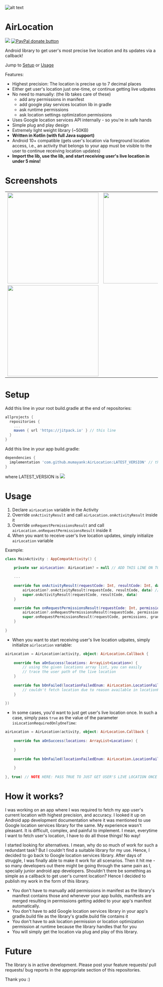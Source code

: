 

![alt text](https://github.com/mumayank/AirLocation/blob/master/github_assets/image.png "Logo")

# AirLocation
[![](https://jitpack.io/v/mumayank/AirLocation.svg)](https://jitpack.io/#mumayank/AirLocation)
<span class="badge-paypal"><a href="https://www.paypal.me/mumayank" title="Donate to this project using Paypal"><img src="https://img.shields.io/badge/paypal-donate-yellow.svg" alt="PayPal donate button" /></a></span>

Android library to get user's most precise live location and its updates via a callback!

Jump to [Setup](https://github.com/mumayank/AirLocation/blob/master/README.md#setup "Setup") or [Usage](https://github.com/mumayank/AirLocation/blob/master/README.md#usage "Usage")

Features:
+ Highest precision: The location is precise up to 7 decimal places
+ Either get user's location just one-time, or continue getting live udpates
+ No need to manually: (the lib takes care of these)
    + add any permissions in manifest
    + add google play services location lib in gradle
    + ask runtime permissions
    + ask location settings optimization permissions
+ Uses Google location services API internally - so you're in safe hands
+ Simple plug and play design
+ Extremely light weight library (~50KB)
+ **Written in Kotlin (with full Java support)**
+ Android 10+ compatible (gets user's location via foreground location access, i.e., an activity that belongs to your app must be visible to the user to continue receiving location updates)
+ **Import the lib, use the lib, and start receiving user's live location in under 5 mins!**

# Screenshots

|   |  |
| ------------- | ------------- |
| <img src="https://github.com/mumayank/AirLocation/blob/master/github_assets/s1.png" width="300">  | <img src="https://github.com/mumayank/AirLocation/blob/master/github_assets/s2.png" width="300">  |
| <img src="https://github.com/mumayank/AirLocation/blob/master/github_assets/s3.png" width="300">    | 

# Setup

Add this line in your root build.gradle at the end of repositories:

```gradle
allprojects {
  repositories {
    ...
    maven { url 'https://jitpack.io' } // this line
  }
}
  ```
Add this line in your app build.gradle:
```gradle
dependencies {
  implementation 'com.github.mumayank:AirLocation:LATEST_VERSION' // this line
}
```
where LATEST_VERSION is [![](https://jitpack.io/v/mumayank/AirLocation.svg)](https://jitpack.io/#mumayank/AirLocation)

# Usage

1. Declare `airLocation` variable in the Activity
2. Override `onActivityResult` and call `airLocation.onActivityResult` inside it
3. Override `onRequestPermissionsResult` and call `airLocation.onRequestPermissionsResult` inside it
4. When you want to receive user's live location updates, simply initialize `airLocation` variable

Example:

```kotlin
class MainActivity : AppCompatActivity() {

    private var airLocation: AirLocation? = null // ADD THIS LINE ON TOP
    
    ...
    
    override fun onActivityResult(requestCode: Int, resultCode: Int, data: Intent?) {
        airLocation?.onActivityResult(requestCode, resultCode, data) // ADD THIS LINE INSIDE onActivityResult
        super.onActivityResult(requestCode, resultCode, data)
    }

    override fun onRequestPermissionsResult(requestCode: Int, permissions: Array<out String>, grantResults: IntArray) {
        airLocation?.onRequestPermissionsResult(requestCode, permissions, grantResults) // ADD THIS LINE INSIDE onRequestPermissionResult
        super.onRequestPermissionsResult(requestCode, permissions, grantResults)
    }
    
}
```

+ When you  want to start receiving user's live location udpates, simply initialize `airlocation` variable:
```kotlin
airLocation = AirLocation(activity, object: AirLocation.Callback {  
      
    override fun aOnSuccess(locations: ArrayList<Location>) {  
        // using the given locations array list, you can easily 
        // trace the user path of the live location  
    }  
  
    override fun bOnFailed(locationFailedEnum: AirLocation.LocationFailedEnum) {  
        // couldn't fetch location due to reason available in locationFailedEnum
    }  
  
})
```

+ In some cases, you'd want to just get user's live location once. In such a case, simply pass `true` as the value of the parameter `isLocationRequiredOnlyOneTime`:
```kotlin
airLocation = AirLocation(activity, object: AirLocation.Callback {  
  
    override fun aOnSuccess(locations: ArrayList<Location>) {  
         
    }  
  
    override fun bOnFailed(locationFailedEnum: AirLocation.LocationFailedEnum) {  
        
    }  
  
}, true) // NOTE HERE: PASS TRUE TO JUST GET USER'S LIVE LOCATION ONCE
```

# How it works?

I was working on an app where I was required to fetch my app user's current location with highest precision, and accuracy.
I looked it up on Android app development documentation where it was mentioned to use Google location services library for the same. My experience wasn't pleasant. It is difficult, complex, and painful to implement. I mean, everytime I want to fetch user's location, I have to do all those things! No way!

I started looking for alternatives. I mean, why do so much of work for such a redundant task? But I couldn't find a suitable library for my use. Hence, I decided to go back to Google location services library. After days of struggle, I was finally able to make it work for all scenarios. Then it hit me - so many developers out there might be going through the same pain as I, specially junior android app developers. Shouldn't there be something as simple as a callback to get user's current location? Hence I decided to publish my work in the form of this library.

+ You don't have to manually add permissions in manifest as the library's manifest contains those and whenever your app builds, manifests are merged resulting in permissions getting added to your app's manifest automatically.
+ You don't have to add Google location services library in your app's gradle.build file as the library's gradle.build file contains it
+ You don't have to ask location permission or location optimization permission at runtime because the library handles that for you
+ You will simply get the location via plug and play of this library.

# Future

The library is in active development. Please post your feature requests/ pull requests/ bug reports in the appropriate section of this repositories.

Thank you :)
